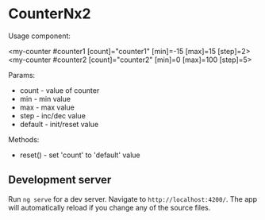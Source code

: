 # CounterNx2

Usage component:

 <my-counter #counter1 [count]="counter1" [min]=-15 [max]=15 [step]=2></my-counter>
 <my-counter #counter2 [count]="counter2" [min]=0 [max]=100 [step]=5></my-counter>

Params:

* count - value of counter
* min - min value
* max - max value
* step - inc/dec value
* default - init/reset value
  
 Methods:
 * reset() - set 'count' to 'default' value
  

## Development server

Run `ng serve` for a dev server. Navigate to `http://localhost:4200/`. The app will automatically reload if you change any of the source files.

